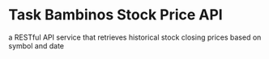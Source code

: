 # Task Bambinos Stock Price API
 a RESTful API service that retrieves historical stock closing prices based on symbol and date
